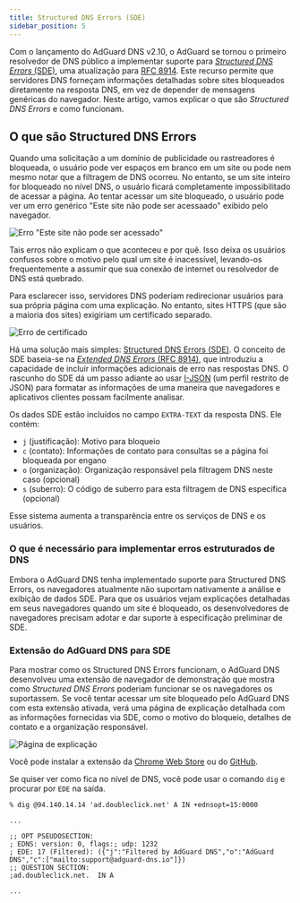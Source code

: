 ```yaml
---
title: Structured DNS Errors (SDE)
sidebar_position: 5
---
```


Com o lançamento do AdGuard DNS v2.10, o AdGuard se tornou o primeiro resolvedor de DNS público a implementar suporte para [_Structured DNS Errors_ (SDE)](https://datatracker.ietf.org/doc/draft-ietf-dnsop-structured-dns-error/09/), uma atualização para [RFC 8914](https://datatracker.ietf.org/doc/rfc8914/). Este recurso permite que servidores DNS forneçam informações detalhadas sobre sites bloqueados diretamente na resposta DNS, em vez de depender de mensagens genéricas do navegador. Neste artigo, vamos explicar o que são _Structured DNS Errors_ e como funcionam.

## O que são Structured DNS Errors

Quando uma solicitação a um domínio de publicidade ou rastreadores é bloqueada, o usuário pode ver espaços em branco em um site ou pode nem mesmo notar que a filtragem de DNS ocorreu. No entanto, se um site inteiro for bloqueado no nível DNS, o usuário ficará completamente impossibilitado de acessar a página. Ao tentar acessar um site bloqueado, o usuário pode ver um erro genérico "Este site não pode ser acessaado" exibido pelo navegador.

![Erro "Este site não pode ser acessado"](https://cdn.adtidy.org/content/blog/dns/dns_error.png)

Tais erros não explicam o que aconteceu e por quê. Isso deixa os usuários confusos sobre o motivo pelo qual um site é inacessível, levando-os frequentemente a assumir que sua conexão de internet ou resolvedor de DNS está quebrado.

Para esclarecer isso, servidores DNS poderiam redirecionar usuários para sua própria página com uma explicação. No entanto, sites HTTPS (que são a maioria dos sites) exigiriam um certificado separado.

![Erro de certificado](https://cdn.adtidy.org/content/blog/dns/certificate_error.png?1)

Há uma solução mais simples: [Structured DNS Errors (SDE)](https://datatracker.ietf.org/doc/draft-ietf-dnsop-structured-dns-error/09/). O conceito de SDE baseia-se na [_Extended DNS Errors_ (RFC 8914)](https://datatracker.ietf.org/doc/rfc8914/), que introduziu a capacidade de incluir informações adicionais de erro nas respostas DNS. O rascunho do SDE dá um passo adiante ao usar [I-JSON](https://www.rfc-editor.org/rfc/rfc7493) (um perfil restrito de JSON) para formatar as informações de uma maneira que navegadores e aplicativos clientes possam facilmente analisar.

Os dados SDE estão incluídos no campo `EXTRA-TEXT` da resposta DNS. Ele contém:

- `j` (justificação): Motivo para bloqueio
- `c` (contato): Informações de contato para consultas se a página foi bloqueada por engano
- `o` (organização): Organização responsável pela filtragem DNS neste caso (opcional)
- `s` (suberro): O código de suberro para esta filtragem de DNS específica (opcional)

Esse sistema aumenta a transparência entre os serviços de DNS e os usuários.

### O que é necessário para implementar erros estruturados de DNS

Embora o AdGuard DNS tenha implementado suporte para Structured DNS Errors, os navegadores atualmente não suportam nativamente a análise e exibição de dados SDE. Para que os usuários vejam explicações detalhadas em seus navegadores quando um site é bloqueado, os desenvolvedores de navegadores precisam adotar e dar suporte à especificação preliminar de SDE.

### Extensão do AdGuard DNS para SDE

Para mostrar como os Structured DNS Errors funcionam, o AdGuard DNS desenvolveu uma extensão de navegador de demonstração que mostra como _Structured DNS Errors_ poderiam funcionar se os navegadores os suportassem. Se você tentar acessar um site bloqueado pelo AdGuard DNS com esta extensão ativada, verá uma página de explicação detalhada com as informações fornecidas via SDE, como o motivo do bloqueio, detalhes de contato e a organização responsável.

![Página de explicação](https://cdn.adtidy.org/blog/new/jlkdbaccess_blocked.png)

Você pode instalar a extensão da [Chrome Web Store](https://chromewebstore.google.com/detail/oeinmjfnchfhaabhchfjkbdpmgeageen) ou do [GitHub](https://github.com/AdguardTeam/dns-sde-extension/).

Se quiser ver como fica no nível de DNS, você pode usar o comando `dig` e procurar por `EDE` na saída.

```text
% dig @94.140.14.14 'ad.doubleclick.net' A IN +ednsopt=15:0000

...

;; OPT PSEUDOSECTION:
; EDNS: version: 0, flags:; udp: 1232
; EDE: 17 (Filtered): ({"j":"Filtered by AdGuard DNS","o":"AdGuard DNS","c":["mailto:support@adguard-dns.io"]})
;; QUESTION SECTION:
;ad.doubleclick.net.  IN A

...
```
